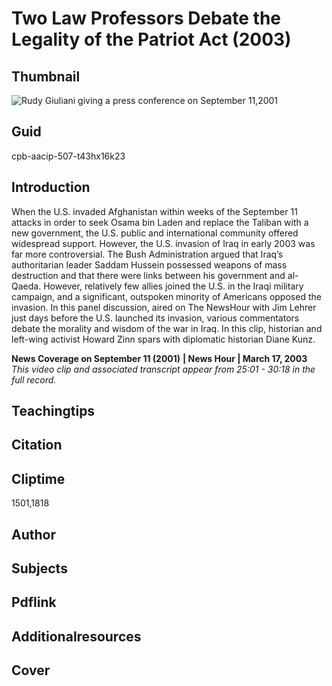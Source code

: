 # Two Law Professors Debate the Legality of the Patriot Act (2003)

## Thumbnail

![Rudy Giuliani giving a press conference on September 11,2001](https://s3.amazonaws.com/americanarchive.org/primary_source_sets/1_Feminism.jpg "Rudy Giuliani giving a press conference on September 11,2001")


## Guid
cpb-aacip-507-t43hx16k23

## Introduction

When the U.S. invaded Afghanistan within weeks of the September 11 attacks in order to seek Osama bin Laden and replace the Taliban with a new government, the U.S. public and international community offered widespread support. However, the U.S. invasion of Iraq in early 2003 was far more controversial. The Bush Administration argued that Iraq’s authoritarian leader Saddam Hussein possessed weapons of mass destruction and that there were links between his government and al-Qaeda.  However, relatively few allies joined the U.S. in the Iraqi military campaign, and a significant, outspoken minority of Americans opposed the invasion.  In this panel discussion, aired on The NewsHour with Jim Lehrer just days before the U.S. launched its invasion, various commentators debate the morality and wisdom of the war in Iraq. In this clip, historian and left-wing activist Howard Zinn spars with diplomatic historian Diane Kunz.

<b>News Coverage on September 11 (2001)</b>
<b>| News Hour | March 17, 2003 </b>
<i>This video clip and associated transcript appear from 25:01 - 30:18 in the full record.</i>

## Teachingtips

## Citation

## Cliptime

1501,1818

## Author
## Subjects
## Pdflink
## Additionalresources
## Cover
